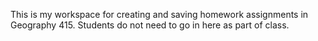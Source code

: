 This is my workspace for creating and saving homework assignments in Geography 415.  Students do not need to go in here as part of class.
